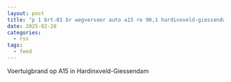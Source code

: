 ```yaml
---
layout: post
title: "p 1 brt-01 br wegvervoer auto a15 re 90,1 hardinxveld-giessendam 187631"
date: 2025-02-28
categories: 
  - rss
tags: 
  - feed
---
```


Voertuigbrand op A15 in Hardinxveld-Giessendam
